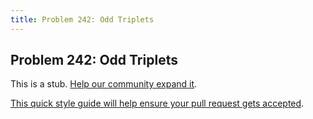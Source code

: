 ```yaml
---
title: Problem 242: Odd Triplets
---
```

## Problem 242: Odd Triplets

This is a stub. <a href='https://github.com/freecodecamp/guides/tree/master/src/pages/certifications/coding-interview-prep/project-euler/problem-242-odd-triplets/index.md' target='_blank' rel='nofollow'>Help our community expand it</a>.

<a href='https://github.com/freecodecamp/guides/blob/master/README.md' target='_blank' rel='nofollow'>This quick style guide will help ensure your pull request gets accepted</a>.

<!-- The article goes here, in GitHub-flavored Markdown. Feel free to add YouTube videos, images, and CodePen/JSBin embeds  -->
